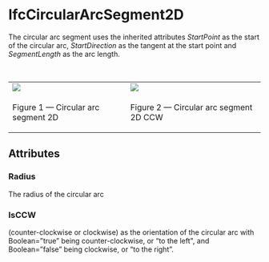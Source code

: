 # IfcCircularArcSegment2D

The circular arc segment uses the inherited attributes _StartPoint_ as the start of the circular arc, _StartDirection_ as the tangent at the start point and _SegmentLength_ as the arc length.

&nbsp;

<table>
<tr><td><img src="../../../../../../figures/ifccirculararcsegment2d-cw.png"></td><td><img src="../../../../../../figures/ifccirculararcsegment2d-ccw.png"></td></tr>
<tr><td><p class="figure">Figure 1 &mdash; Circular arc segment 2D</p></td><td><p class="figure">Figure 2 &mdash; Circular arc segment 2D CCW</p></td></tr>
</table>

## Attributes

### Radius
The radius of the circular arc

### IsCCW
(counter-clockwise or clockwise) as the orientation of the circular arc with Boolean=”true” being counter-clockwise, or “to the left", and Boolean=”false” being clockwise, or “to the right”.
